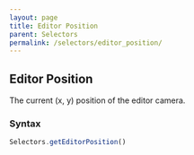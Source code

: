 ```yaml
---
layout: page
title: Editor Position
parent: Selectors
permalink: /selectors/editor_position/
---
```


## Editor Position

The current (x, y) position of the editor camera.

### Syntax

```js
Selectors.getEditorPosition()
```

